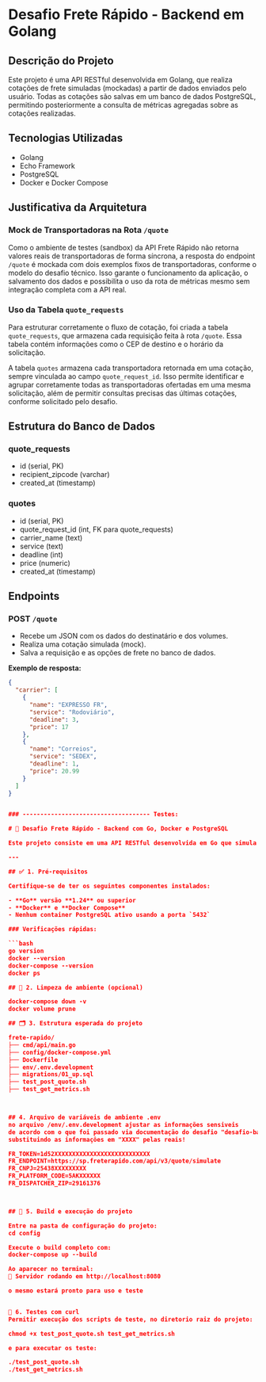 # Desafio Frete Rápido - Backend em Golang

## Descrição do Projeto

Este projeto é uma API RESTful desenvolvida em Golang, que realiza cotações de frete simuladas (mockadas) a partir de dados enviados pelo usuário. Todas as cotações são salvas em um banco de dados PostgreSQL, permitindo posteriormente a consulta de métricas agregadas sobre as cotações realizadas.

## Tecnologias Utilizadas

- Golang
- Echo Framework
- PostgreSQL
- Docker e Docker Compose

## Justificativa da Arquitetura

### Mock de Transportadoras na Rota `/quote`

Como o ambiente de testes (sandbox) da API Frete Rápido não retorna valores reais de transportadoras de forma síncrona, a resposta do endpoint `/quote` é mockada com dois exemplos fixos de transportadoras, conforme o modelo do desafio técnico. Isso garante o funcionamento da aplicação, o salvamento dos dados e possibilita o uso da rota de métricas mesmo sem integração completa com a API real.

### Uso da Tabela `quote_requests`

Para estruturar corretamente o fluxo de cotação, foi criada a tabela `quote_requests`, que armazena cada requisição feita à rota `/quote`. Essa tabela contém informações como o CEP de destino e o horário da solicitação.

A tabela `quotes` armazena cada transportadora retornada em uma cotação, sempre vinculada ao campo `quote_request_id`. Isso permite identificar e agrupar corretamente todas as transportadoras ofertadas em uma mesma solicitação, além de permitir consultas precisas das últimas cotações, conforme solicitado pelo desafio.

## Estrutura do Banco de Dados

### quote_requests

- id (serial, PK)
- recipient_zipcode (varchar)
- created_at (timestamp)

### quotes

- id (serial, PK)
- quote_request_id (int, FK para quote_requests)
- carrier_name (text)
- service (text)
- deadline (int)
- price (numeric)
- created_at (timestamp)

## Endpoints

### POST `/quote`

- Recebe um JSON com os dados do destinatário e dos volumes.
- Realiza uma cotação simulada (mock).
- Salva a requisição e as opções de frete no banco de dados.

**Exemplo de resposta:**
```json
{
  "carrier": [
    {
      "name": "EXPRESSO FR",
      "service": "Rodoviário",
      "deadline": 3,
      "price": 17
    },
    {
      "name": "Correios",
      "service": "SEDEX",
      "deadline": 1,
      "price": 20.99
    }
  ]
}


### ------------------------------------ Testes:

# 🚚 Desafio Frete Rápido - Backend com Go, Docker e PostgreSQL

Este projeto consiste em uma API RESTful desenvolvida em Go que simula cotações de frete (mockadas), armazena os dados em PostgreSQL, e oferece um endpoint para consulta de métricas. Abaixo está o passo a passo completo para executar o ambiente e realizar os testes localmente em um sistema Linux.

---

## ✅ 1. Pré-requisitos

Certifique-se de ter os seguintes componentes instalados:

- **Go** versão **1.24** ou superior
- **Docker** e **Docker Compose**
- Nenhum container PostgreSQL ativo usando a porta `5432`

### Verificações rápidas:

```bash
go version
docker --version
docker-compose --version
docker ps

## 🧹 2. Limpeza de ambiente (opcional)

docker-compose down -v
docker volume prune

## 🗂️ 3. Estrutura esperada do projeto

frete-rapido/
├── cmd/api/main.go
├── config/docker-compose.yml
├── Dockerfile
├── env/.env.development
├── migrations/01_up.sql
├── test_post_quote.sh
├── test_get_metrics.sh



## 4. Arquivo de variáveis de ambiente .env
no arquivo /env/.env.development ajustar as informações sensiveis
de acordo com o que foi passado via documentação do desafio "desafio-back-end-2.html",
substituindo as informaçôes em "XXXX" pelas reais!

FR_TOKEN=1d52XXXXXXXXXXXXXXXXXXXXXXXXXXX
FR_ENDPOINT=https://sp.freterapido.com/api/v3/quote/simulate
FR_CNPJ=25438XXXXXXXXX
FR_PLATFORM_CODE=5AKXXXXXX
FR_DISPATCHER_ZIP=29161376



## 🐳 5. Build e execução do projeto

Entre na pasta de configuração do projeto:
cd config

Execute o build completo com:
docker-compose up --build

Ao aparecer no terminal:
🚀 Servidor rodando em http://localhost:8080

o mesmo estará pronto para uso e teste


🧪 6. Testes com curl
Permitir execução dos scripts de teste, no diretorio raiz do projeto:

chmod +x test_post_quote.sh test_get_metrics.sh

e para executar os teste:

./test_post_quote.sh
./test_get_metrics.sh










